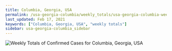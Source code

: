 ```yaml
---
title: Columbia, Georgia, USA
permalink: /usa-georgia-columbia/weekly_totals/usa-georgia-columbia-weekly_totals.html
last_updated: Feb 17, 2021
keywords: ["Columbia, Georgia, USA", "weekly totals"]
sidebar: usa-georgia-columbia_sidebar
---
```


![Weekly Totals of Confirmed Cases for Columbia, Georgia, USA](/covid_tracker/images/graphs/usa-georgia-columbia-weekly_totals_graph.png)
